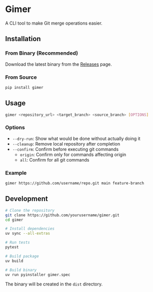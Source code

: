 # Gimer

A CLI tool to make Git merge operations easier.

## Installation

### From Binary (Recommended)

Download the latest binary from the [Releases](https://github.com/yourusername/gimer/releases) page.

### From Source

```bash
pip install gimer
```

## Usage

```bash
gimer <repository_url> <target_branch> <source_branch> [OPTIONS]
```

### Options

- `--dry-run`: Show what would be done without actually doing it
- `--cleanup`: Remove local repository after completion
- `--confirm`: Confirm before executing git commands
  - `origin`: Confirm only for commands affecting origin
  - `all`: Confirm for all git commands

### Example

```bash
gimer https://github.com/username/repo.git main feature-branch
```

## Development

```bash
# Clone the repository
git clone https://github.com/yourusername/gimer.git
cd gimer

# Install dependencies
uv sync --all-extras

# Run tests
pytest

# Build package
uv build

# Build binary
uv run pyinstaller gimer.spec
```

The binary will be created in the `dist` directory.
